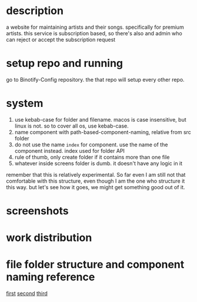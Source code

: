 # description

a website for maintaining artists and their songs. specifically for premium artists. this service is subscription based, so there's also and admin who can reject or accept the subscription request

# setup repo and running

go to Binotify-Config repository. the that repo will setup every other repo.

# system

1. use kebab-case for folder and filename. macos is case insensitive, but linux is not. so to cover all os, use kebab-case.
2. name component with path-based-component-naming, relative from src folder
3. do not use the name `index` for component. use the name of the component instead. index used for folder API
4. rule of thumb, only create folder if it contains more than one file
5. whatever inside screens folder is dumb. it doesn't have any logic in it

remember that this is relatively experimental. So far even I am still not that comfortable with this structure, even though I am the one who structure it this way. but let's see how it goes, we might get something good out of it.

# screenshots

# work distribution

# file folder structure and component naming reference

[first](https://hackernoon.com/structuring-projects-and-naming-components-in-react-1261b6e18d76)
[second](https://medium.com/@dan_abramov/smart-and-dumb-components-7ca2f9a7c7d0)
[third](https://profy.dev/article/react-folder-structure)
